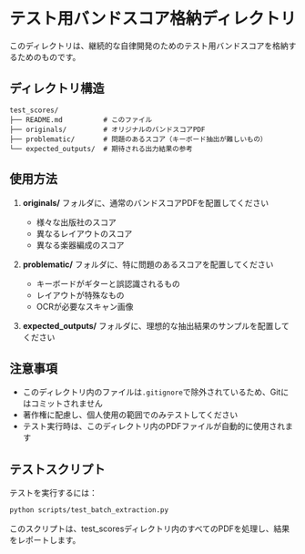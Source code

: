 # テスト用バンドスコア格納ディレクトリ

このディレクトリは、継続的な自律開発のためのテスト用バンドスコアを格納するためのものです。

## ディレクトリ構造

```
test_scores/
├── README.md          # このファイル
├── originals/         # オリジナルのバンドスコアPDF
├── problematic/       # 問題のあるスコア（キーボード抽出が難しいもの）
└── expected_outputs/  # 期待される出力結果の参考
```

## 使用方法

1. **originals/** フォルダに、通常のバンドスコアPDFを配置してください
   - 様々な出版社のスコア
   - 異なるレイアウトのスコア
   - 異なる楽器編成のスコア

2. **problematic/** フォルダに、特に問題のあるスコアを配置してください
   - キーボードがギターと誤認識されるもの
   - レイアウトが特殊なもの
   - OCRが必要なスキャン画像

3. **expected_outputs/** フォルダに、理想的な抽出結果のサンプルを配置してください

## 注意事項

- このディレクトリ内のファイルは`.gitignore`で除外されているため、Gitにはコミットされません
- 著作権に配慮し、個人使用の範囲でのみテストしてください
- テスト実行時は、このディレクトリ内のPDFファイルが自動的に使用されます

## テストスクリプト

テストを実行するには：

```bash
python scripts/test_batch_extraction.py
```

このスクリプトは、test_scoresディレクトリ内のすべてのPDFを処理し、結果をレポートします。